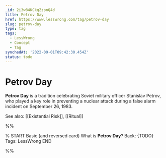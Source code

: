 ```yaml
---
_id: 2i3w84KCkqZzpnQ4d
title: Petrov Day
href: https://www.lesswrong.com/tag/petrov-day
slug: petrov-day
type: tag
tags:
  - LessWrong
  - Concept
  - Tag
synchedAt: '2022-09-01T09:42:30.454Z'
status: todo
---
```


# Petrov Day

**Petrov Day** is a tradition celebrating Soviet military officer Stanislav Petrov, who played a key role in preventing a nuclear attack during a false alarm incident on September 26, 1983.

See also: [[Existential Risk]], [[Ritual]]


%%

% START
Basic (and reversed card)
What is **Petrov Day**?
Back: {TODO}
Tags: LessWrong
END

%%
	

